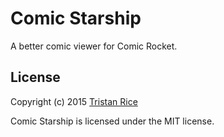 # Comic Starship

A better comic viewer for Comic Rocket.


## License

Copyright (c) 2015 [Tristan Rice](https://fn.lc)

Comic Starship is licensed under the MIT license.
